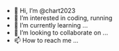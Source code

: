 - 👋 Hi, I’m @chart2023
- 👀 I’m interested in coding, running
- 🌱 I’m currently learning ...
- 💞️ I’m looking to collaborate on ...
- 📫 How to reach me ...

<!---
chart2023/chart2023 is a ✨ special ✨ repository because its `README.md` (this file) appears on your GitHub profile.
You can click the Preview link to take a look at your changes.
--->
